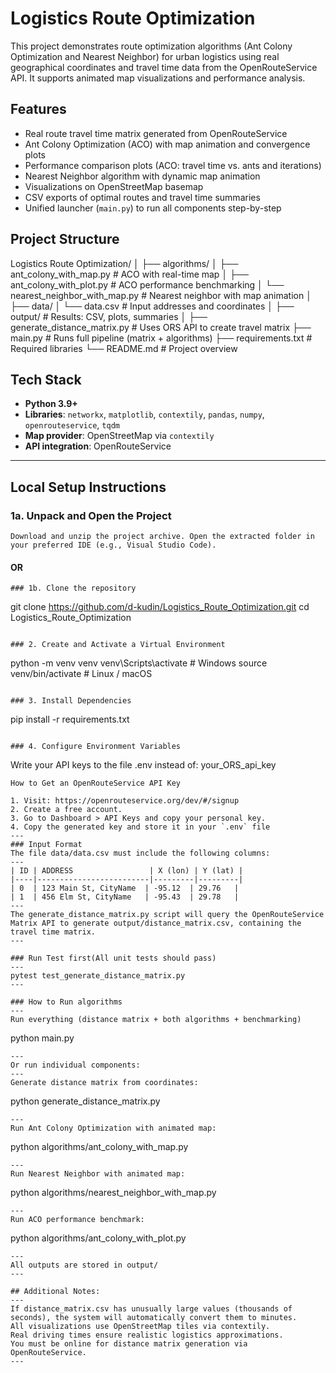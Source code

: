 # Logistics Route Optimization

This project demonstrates route optimization algorithms (Ant Colony Optimization and Nearest Neighbor) for urban logistics using real geographical coordinates and travel time data from the OpenRouteService API. It supports animated map visualizations and performance analysis.


## Features

- Real route travel time matrix generated from OpenRouteService
- Ant Colony Optimization (ACO) with map animation and convergence plots
- Performance comparison plots (ACO: travel time vs. ants and iterations)
- Nearest Neighbor algorithm with dynamic map animation
- Visualizations on OpenStreetMap basemap
- CSV exports of optimal routes and travel time summaries
- Unified launcher (`main.py`) to run all components step-by-step

## Project Structure

Logistics Route Optimization/
│
├── algorithms/
│ ├── ant_colony_with_map.py # ACO with real-time map
│ ├── ant_colony_with_plot.py # ACO performance benchmarking
│ └── nearest_neighbor_with_map.py # Nearest neighbor with map animation
│
├── data/
│ └── data.csv # Input addresses and coordinates
│
├── output/ # Results: CSV, plots, summaries
│
├── generate_distance_matrix.py # Uses ORS API to create travel matrix
├── main.py # Runs full pipeline (matrix + algorithms)
├── requirements.txt # Required libraries
└── README.md # Project overview


## Tech Stack

- **Python 3.9+**
- **Libraries**: `networkx`, `matplotlib`, `contextily`, `pandas`, `numpy`, `openrouteservice`, `tqdm`
- **Map provider**: OpenStreetMap via `contextily`
- **API integration**: OpenRouteService

---

## Local Setup Instructions

### 1a. Unpack and Open the Project
```
Download and unzip the project archive. Open the extracted folder in your preferred IDE (e.g., Visual Studio Code).
```
#### OR
```
### 1b. Clone the repository
```
git clone https://github.com/d-kudin/Logistics_Route_Optimization.git
cd Logistics_Route_Optimization
```

### 2. Create and Activate a Virtual Environment
```
python -m venv venv
venv\Scripts\activate  # Windows
source venv/bin/activate  # Linux / macOS
```

### 3. Install Dependencies
```
pip install -r requirements.txt
```

### 4. Configure Environment Variables
```
Write your API keys to the file .env instead of:
your_ORS_api_key

```
How to Get an OpenRouteService API Key

1. Visit: https://openrouteservice.org/dev/#/signup
2. Create a free account.
3. Go to Dashboard > API Keys and copy your personal key.
4. Copy the generated key and store it in your `.env` file
---
### Input Format
The file data/data.csv must include the following columns:
---
| ID | ADDRESS                 | X (lon) | Y (lat) |
|----|-------------------------|---------|---------|
| 0  | 123 Main St, CityName  | -95.12  | 29.76   |
| 1  | 456 Elm St, CityName   | -95.43  | 29.78   |
---
The generate_distance_matrix.py script will query the OpenRouteService Matrix API to generate output/distance_matrix.csv, containing the travel time matrix.
---

### Run Test first(All unit tests should pass)
---
pytest test_generate_distance_matrix.py
---

### How to Run algorithms
---
Run everything (distance matrix + both algorithms + benchmarking)
```
python main.py
```
---
Or run individual components:
---
Generate distance matrix from coordinates:
```
python generate_distance_matrix.py
```
---
Run Ant Colony Optimization with animated map:
```
python algorithms/ant_colony_with_map.py
```
---
Run Nearest Neighbor with animated map:
```
python algorithms/nearest_neighbor_with_map.py
```
---
Run ACO performance benchmark:
```
python algorithms/ant_colony_with_plot.py
```
---
All outputs are stored in output/
---

## Additional Notes:
---
If distance_matrix.csv has unusually large values (thousands of seconds), the system will automatically convert them to minutes.
All visualizations use OpenStreetMap tiles via contextily.
Real driving times ensure realistic logistics approximations.
You must be online for distance matrix generation via OpenRouteService.
---
